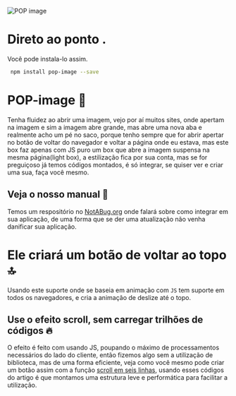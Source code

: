 ![POP image](https://jul10l1r4.github.io/POP-image/logo.jpeg "POP image")
# Direto ao ponto .

Você pode instala-lo assim.
```bash
 npm install pop-image --save
```
# POP-image 🍺
 
Tenha fluidez ao abrir uma imagem, vejo por aí muitos sites, onde apertam na imagem e sim a imagem abre grande, mas abre uma nova aba e realmente acho um pé no saco, porque tenho sempre que for abrir apertar no botão de voltar do navegador e voltar a página onde eu estava, mas este box faz apenas com JS puro um box que abre a imagem suspensa na mesma página(light box), a estilização fica por sua conta, mas se for preguiçoso já temos códigos montados, é só integrar, se quiser ver e criar uma sua, faça você mesmo.
 
## Veja o nosso manual 📒

Temos um respositório no [NotABug.org](notabug.org) onde falará sobre como integrar em sua aplicação, de uma forma que se der uma atualização não venha danificar sua aplicação.

# Ele criará um botão de voltar ao topo 🔝

Usando este suporte onde se baseia em animação com `JS` tem suporte em todos os navegadores, e cria a animação de deslize até o topo.

## Use o efeito scroll, sem carregar trilhões de códigos 🔥



O efeito é feito com usando JS, poupando o máximo de processamentos necessários do lado do cliente, então fizemos algo sem a utilização de biblioteca, mas de uma forma eficiente, veja como você mesmo pode criar um botão assim com a função [scroll em seis linhas](https://jul10l1r4.github.io/artigos/Seja_performatico_-_efeito_scroll_com_6_linhas_sem_jquery/), usando esses códigos do artigo é que montamos uma estrutura leve e performática para facilitar a utilização. 
